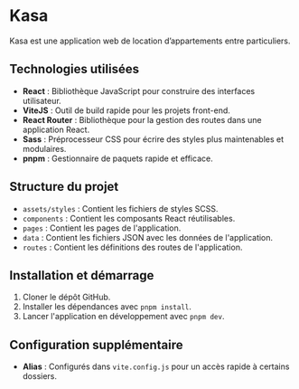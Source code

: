 # Kasa

Kasa est une application web de location d’appartements entre particuliers.

## Technologies utilisées

- **React** : Bibliothèque JavaScript pour construire des interfaces utilisateur.
- **ViteJS** : Outil de build rapide pour les projets front-end.
- **React Router** : Bibliothèque pour la gestion des routes dans une application React.
- **Sass** : Préprocesseur CSS pour écrire des styles plus maintenables et modulaires.
- **pnpm** : Gestionnaire de paquets rapide et efficace.

## Structure du projet

- `assets/styles` : Contient les fichiers de styles SCSS.
- `components` : Contient les composants React réutilisables.
- `pages` : Contient les pages de l'application.
- `data` : Contient les fichiers JSON avec les données de l'application.
- `routes` : Contient les définitions des routes de l'application.

## Installation et démarrage

1. Cloner le dépôt GitHub.
2. Installer les dépendances avec `pnpm install`.
3. Lancer l'application en développement avec `pnpm dev`.

## Configuration supplémentaire

- **Alias** : Configurés dans `vite.config.js` pour un accès rapide à certains dossiers.